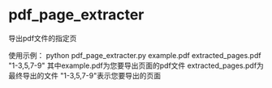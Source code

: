 # pdf_page_extracter
导出pdf文件的指定页

使用示例：
python pdf_page_extracter.py example.pdf extracted_pages.pdf "1-3,5,7-9"
其中example.pdf为您要导出页面的pdf文件
extracted_pages.pdf为最终导出的文件
"1-3,5,7-9"表示您要导出的页面
